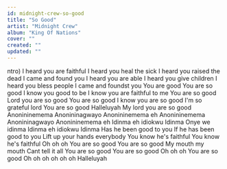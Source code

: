 ```yaml
---
id: midnight-crew-so-good
title: "So Good"
artist: "Midnight Crew"
album: "King Of Nations"
cover: ""
created: ""
updated: ""
---
```


ntro)
I heard you are faithful
I heard you heal the sick
I heard you raised the dead
I came and found you
I heard you are able
I heard you give children
I heard you bless people
I came and foundst you
You are good
You are so good
I know you good to be
I know you are faithful to me
You are so good
Lord you are so good
You are so good
I know you are so good
I'm so grateful lord
You are so good
Halleluyah
My lord you are so good
Anonininemema
Anonininagwayo
Anonininemema eh
Anonininemema
Anonininagwayo
Anonininemema eh
Idinma eh idiokwu
Idinma
Onye we idinma
Idinma eh idiokwu
Idinma
Has he been good to you
If he has been good to you
Lift up your hands everybody
You know he's faithful
You know he's faithful
Oh oh oh
You are so good
You are so good
My mouth my mouth
Cant tell it all
You are so good
You are so good
Oh oh oh
You are so good
Oh oh oh oh oh oh
Halleluyah